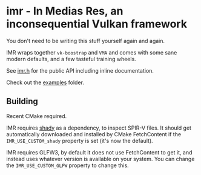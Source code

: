 # imr - In Medias Res, an inconsequential Vulkan framework

You don't need to be writing this stuff yourself again and again.

IMR wraps together `vk-boostrap` and `VMA` and comes with some sane modern defaults, and a few tasteful training wheels.

See [imr.h](imr/include/imr.h) for the public API including inline documentation.

Check out the [examples](examples/) folder.

## Building

Recent CMake required.

IMR requires [shady](https://github.com/shady-gang/shady) as a dependency, to inspect SPIR-V files.
It should get automatically downloaded and installed by CMake FetchContent if the `IMR_USE_CUSTOM_shady` property is set (it's now the default).

IMR requires GLFW3, by default it does not use FetchContent to get it, and instead uses whatever version is available on your system.
You can change the `IMR_USE_CUSTOM_GLFW` property to change this.